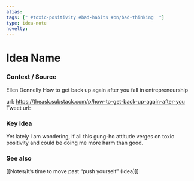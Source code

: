 ```yaml
---
alias: 
tags: [" #toxic-positivity #bad-habits #on/bad-thinking  "]
type: idea-note
novelty: 
---
```

# Idea Name

### Context / Source
Ellen Donnelly
How to get back up again after you fall in entrepreneurship

url: https://theask.substack.com/p/how-to-get-back-up-again-after-you
Tweet url: 

### Key Idea

Yet lately I am wondering, if all this gung-ho attitude verges on toxic positivity and could be doing me more harm than good.

### See also
[[Notes/It’s time to move past “push yourself” (Idea)]]
